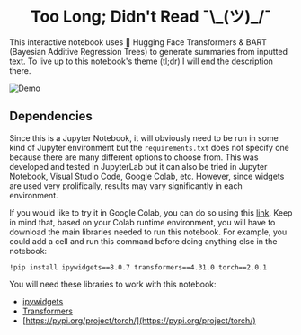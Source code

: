 <h1 align="center">
Too Long; Didn't Read ¯\_(ツ)_/¯
</h1>

This interactive notebook uses 🤗 Hugging Face Transformers & BART (Bayesian Additive Regression Trees) to generate summaries from inputted text. To live up to this notebook's theme (tl;dr) I will end the description there.

![Demo](https://i.imgur.com/v7NvPqo.gif)

## Dependencies
Since this is a Jupyter Notebook, it will obviously need to be run in some kind of Jupyter environment but the `requirements.txt` does not specify one because there are many different options to choose from. This was developed and tested in JupyterLab but it can also be tried in Jupyter Notebook, Visual Studio Code, Google Colab, etc. However, since widgets are used very prolifically, results may vary significantly in each environment. 

If you would like to try it in Google Colab, you can do so using this [link](https://colab.research.google.com/github/styounessi/tldr-jp-notebook/blob/main/tldr-jp-notebook.ipynb#scrollTo=8a5dd47a-a47e-4246-8ee7-96b387e2fc5c). Keep in mind that, based on your Colab runtime environment, you will have to download the main libraries needed to run this notebook. For example, you could add a cell and run this command before doing anything else in the notebook:

`!pip install ipywidgets==8.0.7 transformers==4.31.0 torch==2.0.1`

You will need these libraries to work with this notebook:
- [ipywidgets](https://pypi.org/project/ipywidgets/)
- [Transformers](https://pypi.org/project/transformers/)
- [https://pypi.org/project/torch/](https://pypi.org/project/torch/)
